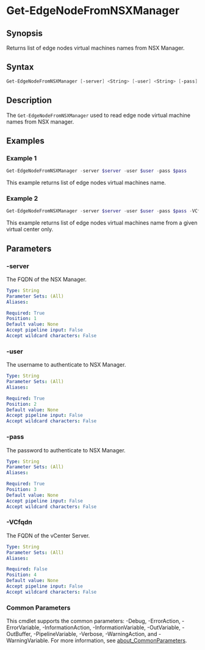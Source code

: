 # Get-EdgeNodeFromNSXManager

## Synopsis

Returns list of edge nodes virtual machines names from NSX Manager.

## Syntax

```powershell
Get-EdgeNodeFromNSXManager [-server] <String> [-user] <String> [-pass] <String> [[-VCfqdn] <String>] [<CommonParameters>]
```

## Description

The `Get-EdgeNodeFromNSXManager` used to read edge node virtual machine names from NSX manager.

## Examples

### Example 1

```powershell
Get-EdgeNodeFromNSXManager -server $server -user $user -pass $pass
```

This example returns list of edge nodes virtual machines name.

### Example 2

```powershell
Get-EdgeNodeFromNSXManager -server $server -user $user -pass $pass -VCfqdn $VCfqdn
```

This example returns list of edge nodes virtual machines name from a given virtual center only.

## Parameters

### -server

The FQDN of the NSX Manager.

```yaml
Type: String
Parameter Sets: (All)
Aliases:

Required: True
Position: 1
Default value: None
Accept pipeline input: False
Accept wildcard characters: False
```

### -user

The username to authenticate to NSX Manager.

```yaml
Type: String
Parameter Sets: (All)
Aliases:

Required: True
Position: 2
Default value: None
Accept pipeline input: False
Accept wildcard characters: False
```

### -pass

The password to authenticate to NSX Manager.

```yaml
Type: String
Parameter Sets: (All)
Aliases:

Required: True
Position: 3
Default value: None
Accept pipeline input: False
Accept wildcard characters: False
```

### -VCfqdn

The FQDN of the vCenter Server.

```yaml
Type: String
Parameter Sets: (All)
Aliases:

Required: False
Position: 4
Default value: None
Accept pipeline input: False
Accept wildcard characters: False
```

### Common Parameters

This cmdlet supports the common parameters: -Debug, -ErrorAction, -ErrorVariable, -InformationAction, -InformationVariable, -OutVariable, -OutBuffer, -PipelineVariable, -Verbose, -WarningAction, and -WarningVariable. For more information, see [about_CommonParameters](http://go.microsoft.com/fwlink/?LinkID=113216).
